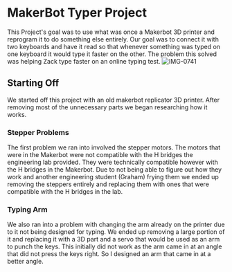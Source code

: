 # MakerBot Typer Project
This Project's goal was to use what was once a Makerbot 3D printer and reprogram it to do something else entirely. Our goal was to connect it with two keyboards and have it read so that whenever something was typed on one keyboard it would type it faster on the other. The problem this solved was helping Zack type faster on an online typing test.
![IMG-0741](https://user-images.githubusercontent.com/112979288/217347712-2c251434-4a55-4bea-a959-e4c4425f95dc.jpg)


## Starting Off
We started off this project with an old makerbot replicator 3D printer. After removing most of the unnecessary parts we began researching how it works.
### Stepper Problems
The first problem we ran into involved the stepper motors. The motors that were in the Makerbot were not compatible with the H bridges the engineering lab provided. They were technically compatible however with the H bridges in the Makerbot. Due to not being able to figure out how they work and another engineering student (Graham) frying them we ended up removing the steppers entirely and replacing them with ones that were compatible with the H bridges in the lab.
### Typing Arm
We also ran into a problem with changing the arm already on the printer due to it not being designed for typing. We ended up removing a large portion of it and replacing it with a 3D part and a servo that would be used as an arm to punch the keys. This initially did not work as the arm came in at an angle that did not press the keys right. So I designed an arm that came in at a better angle.
